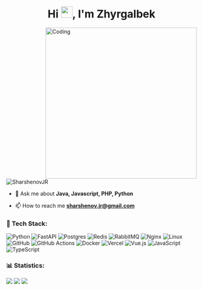 <h1 align="center">Hi <img src="https://raw.githubusercontent.com/MartinHeinz/MartinHeinz/master/wave.gif" width="30px">, I'm Zhyrgalbek</h1>
<img align="right" alt="Coding" width="400" src="https://cdn.hashnode.com/res/hashnode/image/upload/v1690034956546/101c1694-7e87-458e-afd5-ab65c48c468e.gif">
<p align="left"> <img src="https://komarev.com/ghpvc/?username=SharshenovJR&label=Profile%20views&color=0e75b6&style=flat" alt="SharshenovJR"/> </p>

- 💬 Ask me about **Java, Javascript, PHP, Python**

- 📫 How to reach me **sharshenov.jr@gmail.com**

### 📱 Tech Stack:
  ![Python](https://img.shields.io/badge/python-3670A0?style=for-the-badge&logo=python&logoColor=ffdd54)
  ![FastAPI](https://img.shields.io/badge/FastAPI-005571?style=for-the-badge&logo=fastapi)
  ![Postgres](https://img.shields.io/badge/postgres-%23316192.svg?style=for-the-badge&logo=postgresql&logoColor=white)
  ![Redis](https://img.shields.io/badge/redis-%23DD0031.svg?style=for-the-badge&logo=redis&logoColor=white)
  ![RabbitMQ](https://img.shields.io/badge/Rabbitmq-FF6600?style=for-the-badge&logo=rabbitmq&logoColor=white)
  ![Nginx](https://img.shields.io/badge/nginx-%23009639.svg?style=for-the-badge&logo=nginx&logoColor=white)
  ![Linux](https://img.shields.io/badge/Linux-FCC624?style=for-the-badge&logo=linux&logoColor=black)
  ![GitHub](https://img.shields.io/badge/github-%23121011.svg?style=for-the-badge&logo=github&logoColor=white)
  ![GitHub Actions](https://img.shields.io/badge/github%20actions-%232671E5.svg?style=for-the-badge&logo=githubactions&logoColor=white)
  ![Docker](https://img.shields.io/badge/docker-%230db7ed.svg?style=for-the-badge&logo=docker&logoColor=white)
  ![Vercel](https://img.shields.io/badge/vercel-%23000000.svg?style=for-the-badge&logo=vercel&logoColor=white)
  ![Vue.js](https://img.shields.io/badge/vuejs-%2335495e.svg?style=for-the-badge&logo=vuedotjs&logoColor=%234FC08D)
  ![JavaScript](https://img.shields.io/badge/javascript-%23323330.svg?style=for-the-badge&logo=javascript&logoColor=%23F7DF1E)
  ![TypeScript](https://img.shields.io/badge/typescript-%23007ACC.svg?style=for-the-badge&logo=typescript&logoColor=white)

### 📊 Statistics:
  ![](http://github-profile-summary-cards.vercel.app/api/cards/profile-details?username=SharshenovJR&theme=2077)
  ![](http://github-profile-summary-cards.vercel.app/api/cards/stats?username=SharshenovJR&theme=2077)
  ![](http://github-profile-summary-cards.vercel.app/api/cards/productive-time?username=SharshenovJR&theme=2077&utcOffset=6)
